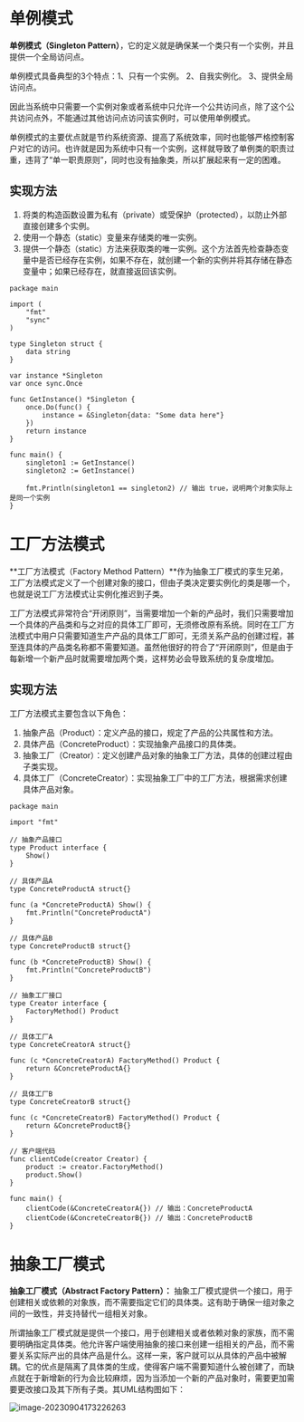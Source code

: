 # **单例模式**

**单例模式（Singleton Pattern）**，它的定义就是确保某一个类只有一个实例，并且提供一个全局访问点。

单例模式具备典型的3个特点：1、只有一个实例。 2、自我实例化。 3、提供全局访问点。

因此当系统中只需要一个实例对象或者系统中只允许一个公共访问点，除了这个公共访问点外，不能通过其他访问点访问该实例时，可以使用单例模式。

单例模式的主要优点就是节约系统资源、提高了系统效率，同时也能够严格控制客户对它的访问。也许就是因为系统中只有一个实例，这样就导致了单例类的职责过重，违背了“单一职责原则”，同时也没有抽象类，所以扩展起来有一定的困难。

## 实现方法

1. 将类的构造函数设置为私有（private）或受保护（protected），以防止外部直接创建多个实例。
2. 使用一个静态（static）变量来存储类的唯一实例。
3. 提供一个静态（static）方法来获取类的唯一实例。这个方法首先检查静态变量中是否已经存在实例，如果不存在，就创建一个新的实例并将其存储在静态变量中；如果已经存在，就直接返回该实例。

```
package main

import (
	"fmt"
	"sync"
)

type Singleton struct {
	data string
}

var instance *Singleton
var once sync.Once

func GetInstance() *Singleton {
	once.Do(func() {
		instance = &Singleton{data: "Some data here"}
	})
	return instance
}

func main() {
	singleton1 := GetInstance()
	singleton2 := GetInstance()

	fmt.Println(singleton1 == singleton2) // 输出 true，说明两个对象实际上是同一个实例
}
```

# **工厂方法模式**

**工厂方法模式（Factory Method Pattern）**作为抽象工厂模式的孪生兄弟，工厂方法模式定义了一个创建对象的接口，但由子类决定要实例化的类是哪一个，也就是说工厂方法模式让实例化推迟到子类。 

工厂方法模式非常符合“开闭原则”，当需要增加一个新的产品时，我们只需要增加一个具体的产品类和与之对应的具体工厂即可，无须修改原有系统。同时在工厂方法模式中用户只需要知道生产产品的具体工厂即可，无须关系产品的创建过程，甚至连具体的产品类名称都不需要知道。虽然他很好的符合了“开闭原则”，但是由于每新增一个新产品时就需要增加两个类，这样势必会导致系统的复杂度增加。

## 实现方法

工厂方法模式主要包含以下角色：

1. 抽象产品（Product）：定义产品的接口，规定了产品的公共属性和方法。
2. 具体产品（ConcreteProduct）：实现抽象产品接口的具体类。
3. 抽象工厂（Creator）：定义创建产品对象的抽象工厂方法，具体的创建过程由子类实现。
4. 具体工厂（ConcreteCreator）：实现抽象工厂中的工厂方法，根据需求创建具体产品对象。

```
package main

import "fmt"

// 抽象产品接口
type Product interface {
	Show()
}

// 具体产品A
type ConcreteProductA struct{}

func (a *ConcreteProductA) Show() {
	fmt.Println("ConcreteProductA")
}

// 具体产品B
type ConcreteProductB struct{}

func (b *ConcreteProductB) Show() {
	fmt.Println("ConcreteProductB")
}

// 抽象工厂接口
type Creator interface {
	FactoryMethod() Product
}

// 具体工厂A
type ConcreteCreatorA struct{}

func (c *ConcreteCreatorA) FactoryMethod() Product {
	return &ConcreteProductA{}
}

// 具体工厂B
type ConcreteCreatorB struct{}

func (c *ConcreteCreatorB) FactoryMethod() Product {
	return &ConcreteProductB{}
}

// 客户端代码
func clientCode(creator Creator) {
	product := creator.FactoryMethod()
	product.Show()
}

func main() {
	clientCode(&ConcreteCreatorA{}) // 输出：ConcreteProductA
	clientCode(&ConcreteCreatorB{}) // 输出：ConcreteProductB
}
```

# 抽象工厂模式

**抽象工厂模式（Abstract Factory Pattern）：** 抽象工厂模式提供一个接口，用于创建相关或依赖的对象族，而不需要指定它们的具体类。这有助于确保一组对象之间的一致性，并支持替代一组相关对象。

所谓抽象工厂模式就是提供一个接口，用于创建相关或者依赖对象的家族，而不需要明确指定具体类。他允许客户端使用抽象的接口来创建一组相关的产品，而不需要关系实际产出的具体产品是什么。这样一来，客户就可以从具体的产品中被解耦。它的优点是隔离了具体类的生成，使得客户端不需要知道什么被创建了，而缺点就在于新增新的行为会比较麻烦，因为当添加一个新的产品对象时，需要更加需要更改接口及其下所有子类。其UML结构图如下：

![image-20230904173226263](D:\typora\Golang_Engineer\typora-user-images\image-20230904173226263.png)
